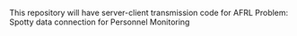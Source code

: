 This repository will have server-client transmission code for AFRL Problem: Spotty data connection for Personnel Monitoring
